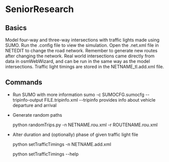 # SeniorResearch

Basics
-
Model four-way and three-way intersections with traffic lights made using SUMO. Run the .config file to view the simulation. Open the .net.xml file in NETEDIT to change the road network. Remember to generate new routes after changing the network. Real world intersections came directly from data in osmWebWizard, and can be run in the same way as the model intersections. Traffic light timings are stored in the NETNAME_tl.add.xml file.

Commands 
-------------------
- Run SUMO with more information
	sumo -c SUMOCFG.sumocfg --tripinfo-output FILE.tripinfo.xml
	--tripinfo provides info about vehicle departure and arrival
- Generate random paths 

	python randomTrips.py -n NETNAME.rou.xml -r ROUTENAME.rou.xml
	
- Alter duration and (optionally) phase of given traffic light file
	
	python setTrafficTimings -n NETNAME.add.xml
	
	python setTrafficTimings --help 